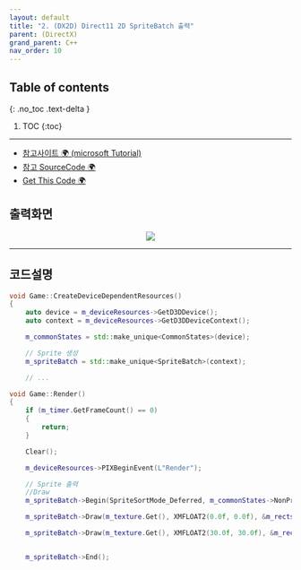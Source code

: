 ```yaml
---
layout: default
title: "2. (DX2D) Direct11 2D SpriteBatch 출력"
parent: (DirectX)
grand_parent: C++
nav_order: 10
---
```


## Table of contents
{: .no_toc .text-delta }

1. TOC
{:toc}

---

* [참고사이트 🌍 (microsoft Tutorial)](https://github.com/microsoft/DirectXTK/wiki/Sprites-and-textures)
* [참고 SourceCode 🌍](https://github.com/bearbig-12/DirectXBase)
* [Get This Code 🌍](https://github.com/EasyCoding-7/DirectXExamples/tree/main/D11_2D_SpriteBatch_Tutorial)

## 출력화면

<p align="center">
  <img src="https://taehyungs-programming-blog.github.io/blog/assets/images/cpp/directx/directx2d-2-1.gif"/>
</p>

---

## 코드설명

```cpp
void Game::CreateDeviceDependentResources()
{
	auto device = m_deviceResources->GetD3DDevice();
	auto context = m_deviceResources->GetD3DDeviceContext();

	m_commonStates = std::make_unique<CommonStates>(device);

    // Sprite 생성
	m_spriteBatch = std::make_unique<SpriteBatch>(context);

    // ...
```

```cpp
void Game::Render()
{
	if (m_timer.GetFrameCount() == 0)
	{
		return;
	}

	Clear();

	m_deviceResources->PIXBeginEvent(L"Render");

    // Sprite 출력
	//Draw
	m_spriteBatch->Begin(SpriteSortMode_Deferred, m_commonStates->NonPremultiplied());

	m_spriteBatch->Draw(m_texture.Get(), XMFLOAT2(0.0f, 0.0f), &m_rects[m_currentFrame]);

	m_spriteBatch->Draw(m_texture.Get(), XMFLOAT2(30.0f, 30.0f), &m_rects[m_currentFrame]);


	m_spriteBatch->End();
```
